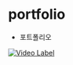 # portfolio

- 포트폴리오

[![Video Label](https://user-images.githubusercontent.com/28917866/76055754-e4c52280-5fb7-11ea-96b5-a053fda68245.png)](https://drive.google.com/file/d/1d73Cp7W6Cnvmq_K0NKCnokofMg5kiW__/view?usp=sharing)
